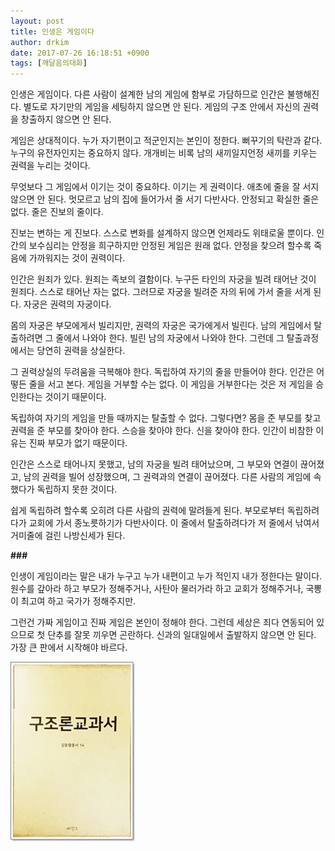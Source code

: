 ```yaml
---
layout: post
title: 인생은 게임이다
author: drkim
date: 2017-07-26 16:18:51 +0900
tags: [깨달음의대화]
---
```

인생은 게임이다. 다른 사람이 설계한 남의 게임에 함부로 가담하므로 인간은 불행해진다. 별도로 자기만의 게임을 세팅하지 않으면 안 된다. 게임의 구조 안에서 자신의 권력을 창출하지 않으면 안 된다.

  


게임은 상대적이다. 누가 자기편이고 적군인지는 본인이 정한다. 뻐꾸기의 탁란과 같다. 누구의 유전자인지는 중요하지 않다. 개개비는 비록 남의 새끼일지언정 새끼를 키우는 권력을 누리는 것이다. 

  


무엇보다 그 게임에서 이기는 것이 중요하다. 이기는 게 권력이다. 애초에 줄을 잘 서지 않으면 안 된다. 멋모르고 남의 집에 들어가서 줄 서기 다반사다. 안정되고 확실한 줄은 없다. 줄은 진보의 줄이다. 

  


진보는 변하는 게 진보다. 스스로 변화를 설계하지 않으면 언제라도 위태로울 뿐이다. 인간의 보수심리는 안정을 희구하지만 안정된 게임은 원래 없다. 안정을 찾으려 할수록 죽음에 가까워지는 것이 권력이다. 

  


인간은 원죄가 있다. 원죄는 족보의 결함이다. 누구든 타인의 자궁을 빌려 태어난 것이 원죄다. 스스로 태어난 자는 없다. 그러므로 자궁을 빌려준 자의 뒤에 가서 줄을 서게 된다. 자궁은 권력의 자궁이다.

  


몸의 자궁은 부모에게서 빌리지만, 권력의 자궁은 국가에게서 빌린다. 남의 게임에서 탈출하려면 그 줄에서 나와야 한다. 빌린 남의 자궁에서 나와야 한다. 그런데 그 탈출과정에서는 당연히 권력을 상실한다. 

  


그 권력상실의 두려움을 극복해야 한다. 독립하여 자기의 줄을 만들어야 한다. 인간은 어떻든 줄을 서고 본다. 게임을 거부할 수는 없다. 이 게임을 거부한다는 것은 저 게임을 승인한다는 것이기 때문이다. 

  


독립하여 자기의 게임을 만들 때까지는 탈출할 수 없다. 그렇다면? 몸을 준 부모를 찾고 권력을 준 부모를 찾아야 한다. 스승을 찾아야 한다. 신을 찾아야 한다. 인간이 비참한 이유는 진짜 부모가 없기 때문이다.

  


인간은 스스로 태어나지 못했고, 남의 자궁을 빌려 태어났으며, 그 부모와 연결이 끊어졌고, 남의 권력을 빌어 성장했으며, 그 권력과의 연결이 끊어졌다. 다른 사람의 게임에 속했다가 독립하지 못한 것이다.

  


쉽게 독립하려 할수록 오히려 다른 사람의 권력에 말려들게 된다. 부모로부터 독립하려다가 교회에 가서 종노릇하기가 다반사이다. 이 줄에서 탈출하려다가 저 줄에서 낚여서 거미줄에 걸린 나방신세가 된다.

  


 **###**

  


인생이 게임이라는 말은 내가 누구고 누가 내편이고 누가 적인지 내가 정한다는 말이다. 원수를 갚아라 하고 부모가 정해주거나, 사탄아 물러가라 하고 교회가 정해주거나, 국뽕이 최고여 하고 국가가 정해주지만.

  


그런건 가짜 게임이고 진짜 게임은 본인이 정해야 한다. 그런데 세상은 죄다 연동되어 있으므로 첫 단추를 잘못 끼우면 곤란하다. 신과의 일대일에서 출발하지 않으면 안 된다. 가장 큰 판에서 시작해야 바르다.



  



![](/files/attach/images/198/178/869/00.jpg)